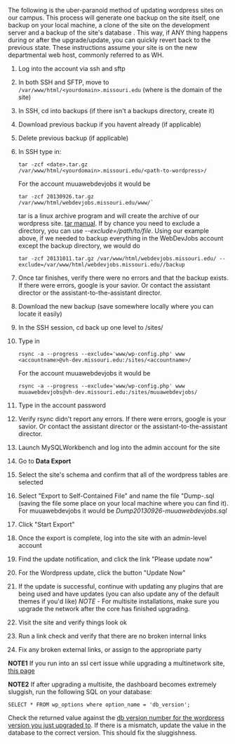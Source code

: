 The following is the uber-paranoid method of updating wordpress sites on our campus.  This process will generate one backup on the site itself, one backup on your local machine, a clone of the site on the development server and a backup of the site's database .  This way, if ANY thing happens during or after the upgrade/update, you can quickly revert back to the previous state. These instructions assume your site is on the new departmental web host, commonly referred to as WH.

1. Log into the account via ssh and sftp
2. In both SSH and SFTP, move to `/var/www/html/<yourdomain>.missouri.edu` (where <yourdomain> is the domain of the site)
3. In SSH, cd into backups (if there isn't a backups directory, create it)
4. Download previous backup if you havent already (if applicable)
5. Delete previous backup (if applicable)
6. In SSH type in:

     ```
     tar -zcf <date>.tar.gz /var/www/html/<yourdomain>.missouri.edu/<path-to-wordpress>/
     ```

     For the account muuawebdevjobs it would be

     ``` 
     tar -zcf 20130926.tar.gz /var/www/html/webdevjobs.missouri.edu/www/`
     ```
     
     tar is a linux archive program and will create the archive of our wordpress site. [tar manual](http://www.ss64.com/bash/tar.html). If by chance you need to exclude a directory, you can use *--exclude=/path/to/file*. Using our example above, if we needed to backup everything in the WebDevJobs account except the backup directory, we would do
     ```
     tar -zcf 20131011.tar.gz /var/www/html/webdevjobs.missouri.edu/ --exclude=/var/www/html/webdevjobs.missouri.edu//backup
     ```


7. Once tar finishes, verify there were no errors and that the backup exists. If there were errors, google is your savior.  Or contact the assistant director or the assistant-to-the-assistant director.
8. Download the new backup (save somewhere locally where you can locate it easily)
9. In the SSH session, cd back up one level to /sites/<accountname>
10. Type in

    ```
    rsync -a --progress --exclude='www/wp-config.php' www <accountname>@vh-dev.missouri.edu:/sites/<accountname>/
    ```

    For the account muuawebdevjobs it would be

    ```
    rsync -a --progress --exclude='www/wp-config.php' www muuawebdevjobs@vh-dev.missouri.edu:/sites/muuawebdevjobs/
    ```

11. Type in the account password
12. Verify rsync didn't report any errors. If there were errors, google is your savior.  Or contact the assistant director or the assistant-to-the-assistant director.

13. Launch MySQLWorkbench and log into the admin account for the site
14. Go to **Data Export**
15. Select the site's schema and confirm that all of the wordpress tables are selected
16. Select "Export to Self-Contained File" and name the file "Dump<date>-<accountname>.sql (saving the file some place on your local machine where you can find it). For muuawebdevjobs it would be *Dump20130926-muuawebdevjobs.sql*
17. Click "Start Export"
18. Once the export is complete, log into the site with an admin-level account
19. Find the update notification, and click the link "Please update now"
20. For the Wordpress update, click the button "Update Now"
21. If the update is successful, continue with updating any plugins that are being used and have updates (you can also update any of the default themes if you'd like)
*NOTE* - For multisite installations, make sure you upgrade the network after the core has finished upgrading.
22. Visit the site and verify things look ok
23. Run a link check and verify that there are no broken internal links
24. Fix any broken external links, or assign to the appropriate party

**NOTE1** If you run into an ssl cert issue while upgrading a multinetwork site, [this page](https://wordpress.org/support/topic/failed-update-network-attempt-after-upgrading-to-341) 

**NOTE2** If after upgrading a multisite, the dashboard becomes extremely sluggish, run the following SQL on your database:
```
SELECT * FROM wp_options where option_name = 'db_version';
```
Check the returned value against the [db version number for the wordpress version you just upgraded to](http://codex.wordpress.org/WordPress_Versions). If there is a mismatch, update the value in the database to the correct version. This should fix the sluggishness. 